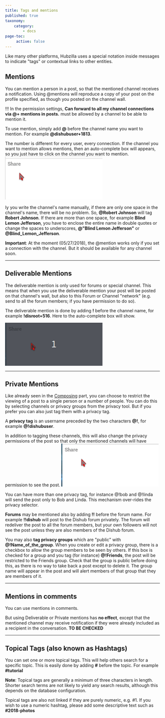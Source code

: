 ```yaml
---
title: Tags and mentions
published: true
taxonomy:
    category:
        - docs
page-toc:
     active: false
---
```


Like many other platforms, Hubzilla uses a special notation inside messages to indicate "tags" or contextual links to other entities.


## Mentions
You can mention a person in a post, so that the mentioned channel receives a notification. Using @mentions will reproduce a copy of your post on the profile specified, as though you posted on the channel wall.

!!! In the permission settings, **Can forward to all my channel connections via @+ mentions in posts.** must be allowed by a channel to be able to mention it.

To use mention, simply add **@** before the channel name you want to mention. For example **@dishubuser+1813**.

The number is different for every user, every connection. If the channel you want to mention allows mentions, then an auto-complete box will appears, so you just have to click on the channel you want to mention.
![mention](en/Mention.gif)

Iy you write the channel's name manually, if there are only one space in the channel's name, there will be no problem. So, **@Robert Johnson** will tag **Robert Johnson**. If there are more than one space, for example **Blind Lemon Jefferson**, you have to enclose the entire name in double quotes or change the spaces to underscores, **@"Blind Lemon Jefferson"** or **@Blind_Lemon_Jefferson**.

**Important**: At the moment (05/27/2018), the @mention works only if you set a connection with the channel. But it should be available for any channel soon.

---

## Deliverable Mentions
The deliverable mention is only used for forums or special channel. This means that when you use the deliverable mention your post will be posted on that channel's wall, but also to this Forum or Channel "network" (e.g. send to all the forum members; if you have permission to do so).

The deliverable mention is done by adding **!** before the channel name, for example **!disroot+516**. Here to the auto-complete box will show.  

![DeliverableMention](en/DeliverableMention.gif)

---

## Private Mentions
Like already seen in the [Composing](../composing) part, you can choose to restrict the viewing of a post to a single person or a number of people. You can do this by selecting channels or privacy groups from the privacy tool. But if you prefer you can also just tag them with a privacy tag.

A **privacy tag** is an username preceded by the two characters **@!**, for example **@!dishubuser**.

In addition to tagging these channels, this will also change the privacy permissions of the post so that only the mentioned channels will have permission to see the post.
![PrivateMention](en/PrivateMention.gif)

You can have more than one privacy tag, for instance @!bob and @!linda will send the post only to Bob and Linda. This mechanism over-rides the privacy selector.  

**Forums** may be mentioned also by adding **!!** before the forum name. For example **!!dishub** will post to the Dishub forum privately. The forum will redeliver the post to all the forum members, but your own followers will not see the post unless they are also members of the Dishub forum.

You may also **tag privacy groups** which are "public" with **@!Name_of_the_group**. When you create or edit a privacy group, there is a checkbox to allow the group members to be seen by others. If this box is checked for a group and you tag (for instance) **@!Friends**, the post will be restricted to the Friends group. Check that the group is public before doing this, as there is no way to take back a post except to delete it. The group name will appear in the post and will alert members of that group that they are members of it.    

---

## Mentions in comments
You can use mentions in comments.

But using Deliverable or Private mentions has **no effect**, except that the mentioned channel may receive notification if they were already included as a recipient in the conversation. **TO BE CHECKED**

---

## Topical Tags (also known as Hashtags)
You can set one or more topical tags. This will help others search for a specific topic. This is easily done by adding **#** before the topic. For example **#tutorial**

**Note**: Topical tags are generally a minimum of three characters in length.  Shorter search terms are not likely to yield any search results, although this depends on the database configuration.

Topical tags are also not linked if they are purely numeric, e.g. #1. If you wish to use a numeric hashtag, please add some descriptive text such as **#2018-photos**
